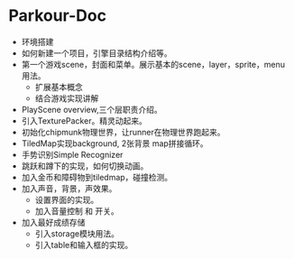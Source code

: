 # Parkour-Doc

* 环境搭建
* 如何新建一个项目，引擎目录结构介绍等。
* 第一个游戏scene，封面和菜单。展示基本的scene，layer，sprite，menu用法。
	* 扩展基本概念
	* 结合游戏实现讲解
* PlayScene overview,三个层职责介绍。
* 引入TexturePacker。精灵动起来。
* 初始化chipmunk物理世界，让runner在物理世界跑起来。
* TiledMap实现background, 2张背景 map拼接循环。
* 手势识别Simple Recognizer
* 跳跃和蹲下的实现，如何切换动画。
* 加入金币和障碍物到tiledmap，碰撞检测。
* 加入声音，背景，声效果。
	* 设置界面的实现。
	* 加入音量控制 和 开关。
* 加入最好成绩存储
	* 引入storage模块用法。
	* 引入table和输入框的实现。
